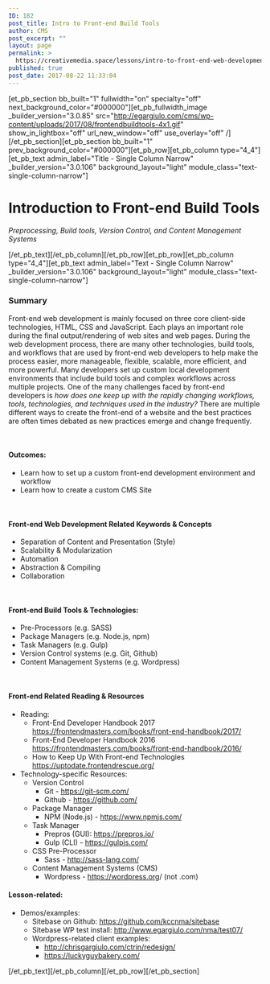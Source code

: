 ```yaml
---
ID: 182
post_title: Intro to Front-end Build Tools
author: CMS
post_excerpt: ""
layout: page
permalink: >
  https://creativemedia.space/lessons/intro-to-front-end-web-development-workflows-and-build-systems/
published: true
post_date: 2017-08-22 11:33:04
---
```

[et_pb_section bb_built="1" fullwidth="on" specialty="off" next_background_color="#000000"][et_pb_fullwidth_image _builder_version="3.0.85" src="http://egargiulo.com/cms/wp-content/uploads/2017/08/frontendbuildtools-4x1.gif" show_in_lightbox="off" url_new_window="off" use_overlay="off" /][/et_pb_section][et_pb_section bb_built="1" prev_background_color="#000000"][et_pb_row][et_pb_column type="4_4"][et_pb_text admin_label="Title - Single Column Narrow" _builder_version="3.0.106" background_layout="light" module_class="text-single-column-narrow"]

<h1>Introduction to Front-end Build&nbsp;Tools</h1>

<em>Preprocessing, Build tools, Version Control, and Content Management Systems</em>

[/et_pb_text][/et_pb_column][/et_pb_row][et_pb_row][et_pb_column type="4_4"][et_pb_text admin_label="Text - Single Column Narrow" _builder_version="3.0.106" background_layout="light" module_class="text-single-column-narrow"]

<h3>Summary</h3>

Front-end web development is mainly focused on three core client-side technologies, HTML, CSS and JavaScript. Each plays an important role during the final output/rendering of web sites and web pages. During the web development process, there are many other technologies, build tools, and workflows that are used by front-end web developers to help make the process easier, more manageable, flexible, scalable, more efficient, and more powerful. Many developers set up custom local development environments that include build tools and complex workflows across multiple projects. One of the many challenges faced by front-end developers is<em> how does one keep up with the rapidly changing workflows, tools, technologies, and techniques used in the industry?</em> There are multiple different ways to create the front-end of a website and the best practices are often times debated as new practices emerge and change frequently.

&nbsp;

<h4>Outcomes:</h4>

<ul>
    <li>Learn how to set up a custom front-end development environment and workflow</li>
    <li>Learn how to create a custom CMS Site</li>
</ul>

&nbsp;

<h4>Front-end Web Development Related Keywords &amp; Concepts</h4>

<ul>
    <li>Separation of Content and Presentation (Style)</li>
    <li>Scalability &amp; Modularization</li>
    <li>Automation</li>
    <li>Abstraction &amp; Compiling</li>
    <li>Collaboration</li>
</ul>

&nbsp;

<h4>Front-end Build Tools &amp; Technologies:</h4>

<ul>
    <li>Pre-Processors (e.g. SASS)</li>
    <li>Package Managers (e.g. Node.js, npm)</li>
    <li>Task Managers (e.g. Gulp)</li>
    <li>Version Control systems (e.g. Git, Github)</li>
    <li>Content Management Systems (e.g. Wordpress)</li>
</ul>

&nbsp;

<h4>Front-end Related Reading &amp; Resources</h4>

<ul>
    <li>Reading:
<ul>
    <li>Front-End Developer Handbook 2017
<a href="https://frontendmasters.com/books/front-end-handbook/2017/">https://frontendmasters.com/books/front-end-handbook/2017/</a></li>
    <li>Front-End Developer Handbook 2016
<a href="https://frontendmasters.com/books/front-end-handbook/2016/">https://frontendmasters.com/books/front-end-handbook/2016/</a></li>
    <li>How to Keep Up With Front-end Technologies
<a href="https://uptodate.frontendrescue.org/">https://uptodate.frontendrescue.org/</a></li>
</ul>
</li>
    <li>Technology-specific Resources:
<ul>
    <li>Version Control
<ul>
    <li>Git - <a href="https://git-scm.com/">https://git-scm.com/</a></li>
    <li>Github - <a href="https://github.com/">https://github.com/</a></li>
</ul>
</li>
    <li>Package Manager
<ul>
    <li>NPM (Node.js) - <a href="https://www.npmjs.com/">https://www.npmjs.com/</a></li>
</ul>
</li>
    <li>Task Manager
<ul>
    <li>Prepros (GUI): <a href="https://prepros.io/">https://prepros.io/</a></li>
    <li>Gulp (CLI) - <a href="https://gulpjs.com/">https://gulpjs.com/</a></li>
</ul>
</li>
    <li>CSS Pre-Processor
<ul>
    <li>Sass - <a href="http://sass-lang.com/">http://sass-lang.com/</a></li>
</ul>
</li>
    <li>Content Management Systems (CMS)
<ul>
    <li>Wordpress - <a href="https://wordpress.org">https://wordpress.org</a>/ (not .com)</li>
</ul>
</li>
</ul>
</li>
</ul>

<h4>Lesson-related:</h4>

<ul>
    <li>Demos/examples:
<ul>
    <li>Sitebase on Github: <a href="https://github.com/kccnma/sitebase">https://github.com/kccnma/sitebase</a></li>
    <li>Sitebase WP test install: <a href="http://www.egargiulo.com/nma/test07/">http://www.egargiulo.com/nma/test07/</a></li>
    <li>Wordpress-related client examples:
<ul>
    <li><a href="http://chrisgargiulo.com/ctrin/redesign/">http://chrisgargiulo.com/ctrin/redesign/</a></li>
    <li><a href="https://luckyguybakery.com/">https://luckyguybakery.com/</a></li>
</ul>
</li>
</ul>
</li>
</ul>

[/et_pb_text][/et_pb_column][/et_pb_row][/et_pb_section]